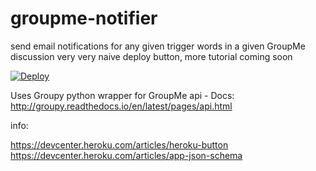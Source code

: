# groupme-notifier

send email notifications for any given trigger words in a given GroupMe discussion
very very naive deploy button, more tutorial coming soon

[![Deploy](https://www.herokucdn.com/deploy/button.svg)](https://heroku.com/deploy)

Uses Groupy python wrapper for GroupMe api - Docs:
http://groupy.readthedocs.io/en/latest/pages/api.html

info:

https://devcenter.heroku.com/articles/heroku-button
https://devcenter.heroku.com/articles/app-json-schema
